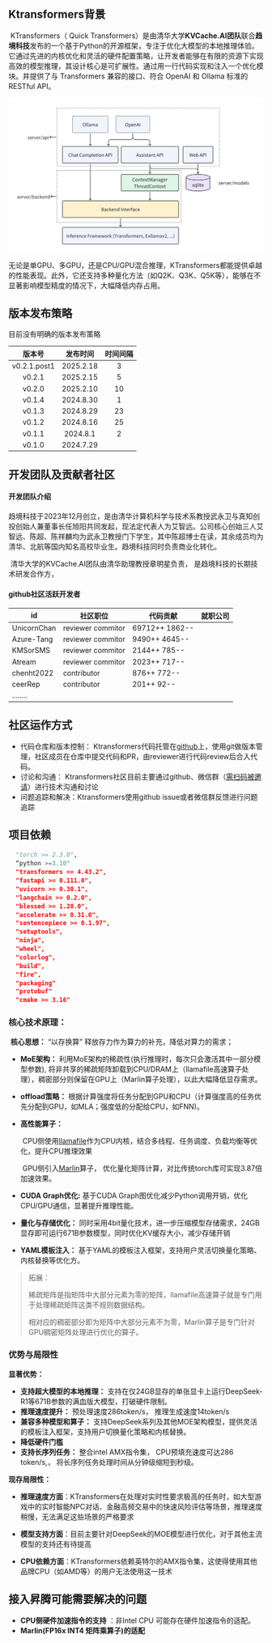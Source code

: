 ## Ktransformers背景

​		KTransformers（ Quick Transformers）是由清华大学**KVCache.AI团队**联合**趋境科技**发布的一个基于Python的开源框架，专注于优化大模型的本地推理体验。它通过先进的内核优化和灵活的硬件配置策略，让开发者能够在有限的资源下实现高效的模型推理，其设计核心是可扩展性。通过用一行代码实现和注入一个优化模块。并提供了与 Transformers 兼容的接口、符合 OpenAI 和 Ollama 标准的 RESTful API。

![图片](pics/640.png)

​		无论是单GPU、多GPU，还是CPU/GPU混合推理，KTransformers都能提供卓越的性能表现。此外，它还支持多种量化方法（如Q2K、Q3K、Q5K等），能够在不显著影响模型精度的情况下，大幅降低内存占用。

## 版本发布策略

目前没有明确的版本发布策略

|    版本号    | 发布时间  | 时间间隔 |
| :----------: | :-------: | :------: |
| v0.2.1.post1 | 2025.2.18 |    3     |
|    v0.2.1    | 2025.2.15 |    5     |
|    v0.2.0    | 2025.2.10 |    10    |
|    v0.1.4    | 2024.8.30 |    1     |
|    v0.1.3    | 2024.8.29 |    23    |
|    v0.1.2    | 2024.8.16 |    25    |
|    v0.1.1    | 2024.8.1  |    2     |
|    v0.1.0    | 2024.7.29 |          |



## 开发团队及贡献者社区

#### 开发团队介绍

​		趋境科技于2023年12月创立，是由清华计算机科学与技术系教授武永卫与真知创投创始人兼董事长任旭阳共同发起，现法定代表人为艾智远。公司核心创始三人艾智远、陈超、陈祥麟均为武永卫教授门下学生，其中陈超博士在读，其余成员均为清华、北航等国内知名高校毕业生。趋境科技同时负责商业化转化。

​		清华大学的KVCache.AI团队由清华助理教授章明星负责， 是趋境科技的长期技术研发合作方，

#### github社区活跃开发者

| id          | 社区职位             | 代码贡献             | 就职公司 |
| ----------- | -------------------- | -------------------- | -------- |
| UnicornChan | reviewer    commitor | 69712++      1862--  |          |
| Azure-Tang  | reviewer    commitor | 9490++        4645-- |          |
| KMSorSMS    | reviewer    commitor | 2144++        785--  |          |
| Atream      | reviewer    commitor | 2023++        717--  |          |
| chenht2022  | contributor          | 876++          772-- |          |
| ceerRep     | contributor          | 201++          92--  |          |
| ........    |                      |                      |          |

## 社区运作方式

- 代码仓库和版本控制： Ktransformers代码托管在[github](https://github.com/opencv)上，使用git做版本管理，社区成员在仓库中提交代码和PR，由reviewer进行代码review后合入代码。
- 讨论和沟通： Ktransformers社区目前主要通过github、微信群（[需扫码被邀请](https://github.com/kvcache-ai/ktransformers/blob/main/WeChatGroup.png)）进行技术沟通和讨论
- 问题追踪和解决：Ktransformers使用github issue或者微信群反馈进行问题追踪

## 项目依赖

```python
  "torch >= 2.3.0",
  “python >=3.10"
  "transformers == 4.43.2",
  "fastapi >= 0.111.0",
  "uvicorn >= 0.30.1",
  "langchain >= 0.2.0",
  "blessed >= 1.20.0",
  "accelerate >= 0.31.0",
  "sentencepiece >= 0.1.97",
  "setuptools",
  "ninja",
  "wheel",
  "colorlog",
  "build",
  "fire",
  "packaging"
  "protobuf"
  "cmake >= 3.16"
```

### 核心技术原理：

​	    **核心思想：** “以存换算” 释放存力作为算力的补充，降低对算力的需求；

- **MoE架构：** 利用MoE架构的稀疏性(执行推理时，每次只会激活其中一部分模型参数), 将非共享的稀疏矩阵卸载到CPU/DRAM上（llamafile高速算子处理），稠密部分则保留在GPU上（Marlin算子处理），以此大幅降低显存需求。

- **offload策略：** 根据计算强度将任务分配到GPU和CPU（计算强度高的任务优先分配到GPU，如MLA；强度低的分配给CPU，如FNN)。

- **高性能算子：**

  ​    CPU侧使用[llamafile](https://github.com/Mozilla-Ocho/llamafile)作为CPU内核，结合多线程、任务调度、负载均衡等优化，提升CPU推理效果 

  ​    GPU侧引入[Marlin](https://github.com/IST-DASLab/marlin)算子， 优化量化矩阵计算，对比传统torch库可实现3.87倍加速效果。

- **CUDA Graph优化:**  基于CUDA Graph图优化减少Python调用开销，优化CPU/GPU通信，显著提升推理性能。

- **量化与存储优化：** 同时采用4bit量化技术，进一步压缩模型存储需求，24GB显存即可运行671B参数模型，同时优化KV缓存大小，减少存储开销

- **YAML模板注入：** 基于YAML的模板注入框架，支持用户灵活切换量化策略、内核替换等优化方。

> 拓展： 
>
> 稀疏矩阵是指矩阵中大部分元素为零的矩阵，llamafile高速算子就是专门用于处理稀疏矩阵这类不规则数据结构。
>
> 相对应的稠密部分即为矩阵中大部分元素不为零，Marlin算子是专门针对GPU稠密矩阵处理进行优化的算子。

### 优势与局限性

**显著优势：**

- **支持超大模型的本地推理：** 支持在仅24GB显存的单张显卡上运行DeepSeek-R1等671B参数的满血版大模型，打破硬件限制。
- **推理速度提升：** 预处理速度286token/s， 推理生成速度14token/s
- **兼容多种模型和算子：** 支持DeepSeek系列及其他MOE架构模型，提供灵活的模板注入框架，支持用户切换量化策略和内核替换。
- **降低硬件门槛**
- **支持长序列任务：** 整合intel AMX指令集， CPU预填充速度可达286 token/s,， 将长序列任务处理时间从分钟级缩短到秒级。

**现存局限性：**

- **推理速度方面**：KTransformers在处理对实时性要求极高的任务时，如大型游戏中的实时智能NPC对话、金融高频交易中的快速风险评估等场景，推理速度稍慢，无法满足这些场景的严格要求

- **模型支持方面**：目前主要针对DeepSeek的MOE模型进行优化，对于其他主流模型的支持还有待提高

- **CPU依赖方面**：KTransformers依赖英特尔的AMX指令集，这使得使用其他品牌CPU（如AMD等）的用户无法使用这一技术



## 接入昇腾可能需要解决的问题

- **CPU侧硬件加速指令的支持** ：非Intel CPU 可能存在硬件加速指令的适配。
- **Marlin(FP16x INT4 矩阵乘算子)的适配**

